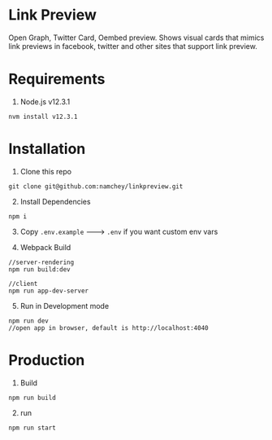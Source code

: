 # Link Preview
Open Graph, Twitter Card, Oembed preview. Shows visual cards that mimics link previews in facebook, twitter and other sites that support link preview.

# Requirements

  1. Node.js v12.3.1

  ```
  nvm install v12.3.1
  ```

# Installation

1. Clone this repo
  ````
  git clone git@github.com:namchey/linkpreview.git
  ````

2. Install Dependencies
  ````
  npm i
  ````

3. Copy `.env.example` ---> `.env` if you want custom env vars

4. Webpack Build

  ````
  //server-rendering
  npm run build:dev

  //client
  npm run app-dev-server

  ````

5. Run in Development mode
  ````
  npm run dev
  //open app in browser, default is http://localhost:4040
  ````

# Production

  1. Build
  ````
  npm run build
  ````

  2. run
  ````
  npm run start
  ````

